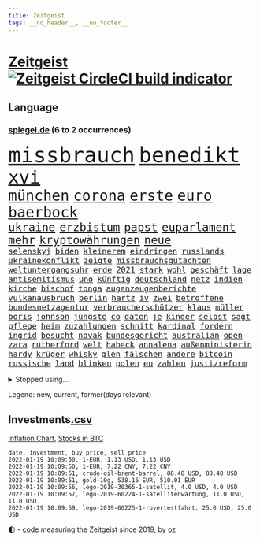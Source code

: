 ```yaml
---
title: Zeitgeist
tags: __no_header__, __no_footer__
---
```


# [Zeitgeist](https://oliz.io/zeitgeist/) [![Zeitgeist CircleCI build indicator](https://circleci.com/gh/ooz/zeitgeist.svg?style=shield)](https://circleci.com/gh/ooz/zeitgeist)

## Language

<h3><a href="https://www.spiegel.de" target="_blank">spiegel.de</a> (6 to 2 occurrences)</h3>
<p style="font-family:monospace">
<span style="font-size:32pt"><a href="news_links.html#missbrauch" class="current">missbrauch</a></span>
<span style="font-size:32pt"><a href="news_links.html#benedikt" class="current">benedikt</a></span>
<br>
<span style="font-size:27pt"><a href="news_links.html#xvi" class="current">xvi</a></span>
<br>
<span style="font-size:22pt"><a href="news_links.html#münchen" class="current">münchen</a></span>
<span style="font-size:22pt"><a href="news_links.html#corona" class="current">corona</a></span>
<span style="font-size:22pt"><a href="news_links.html#erste" class="current">erste</a></span>
<span style="font-size:22pt"><a href="news_links.html#euro" class="current">euro</a></span>
<span style="font-size:22pt"><a href="news_links.html#baerbock" class="current">baerbock</a></span>
<br>
<span style="font-size:17pt"><a href="news_links.html#ukraine" class="current">ukraine</a></span>
<span style="font-size:17pt"><a href="news_links.html#erzbistum" class="current">erzbistum</a></span>
<span style="font-size:17pt"><a href="news_links.html#papst" class="current">papst</a></span>
<span style="font-size:17pt"><a href="news_links.html#euparlament" class="current">euparlament</a></span>
<span style="font-size:17pt"><a href="news_links.html#mehr" class="current">mehr</a></span>
<span style="font-size:17pt"><a href="news_links.html#kryptowährungen" class="current">kryptowährungen</a></span>
<span style="font-size:17pt"><a href="news_links.html#neue" class="current">neue</a></span>
<br>
<span style="font-size:12pt"><a href="news_links.html#selenskyj" class="current">selenskyj</a></span>
<span style="font-size:12pt"><a href="news_links.html#biden" class="current">biden</a></span>
<span style="font-size:12pt"><a href="news_links.html#kleinerem" class="new">kleinerem</a></span>
<span style="font-size:12pt"><a href="news_links.html#eindringen" class="new">eindringen</a></span>
<span style="font-size:12pt"><a href="news_links.html#russlands" class="current">russlands</a></span>
<span style="font-size:12pt"><a href="news_links.html#ukrainekonflikt" class="current">ukrainekonflikt</a></span>
<span style="font-size:12pt"><a href="news_links.html#zeigte" class="current">zeigte</a></span>
<span style="font-size:12pt"><a href="news_links.html#missbrauchsgutachten" class="new">missbrauchsgutachten</a></span>
<span style="font-size:12pt"><a href="news_links.html#weltuntergangsuhr" class="new">weltuntergangsuhr</a></span>
<span style="font-size:12pt"><a href="news_links.html#erde" class="current">erde</a></span>
<span style="font-size:12pt"><a href="news_links.html#2021" class="current">2021</a></span>
<span style="font-size:12pt"><a href="news_links.html#stark" class="current">stark</a></span>
<span style="font-size:12pt"><a href="news_links.html#wohl" class="current">wohl</a></span>
<span style="font-size:12pt"><a href="news_links.html#geschäft" class="current">geschäft</a></span>
<span style="font-size:12pt"><a href="news_links.html#lage" class="current">lage</a></span>
<span style="font-size:12pt"><a href="news_links.html#antisemitismus" class="current">antisemitismus</a></span>
<span style="font-size:12pt"><a href="news_links.html#uno" class="current">uno</a></span>
<span style="font-size:12pt"><a href="news_links.html#künftig" class="current">künftig</a></span>
<span style="font-size:12pt"><a href="news_links.html#deutschland" class="current">deutschland</a></span>
<span style="font-size:12pt"><a href="news_links.html#netz" class="current">netz</a></span>
<span style="font-size:12pt"><a href="news_links.html#indien" class="current">indien</a></span>
<span style="font-size:12pt"><a href="news_links.html#kirche" class="current">kirche</a></span>
<span style="font-size:12pt"><a href="news_links.html#bischof" class="current">bischof</a></span>
<span style="font-size:12pt"><a href="news_links.html#tonga" class="current">tonga</a></span>
<span style="font-size:12pt"><a href="news_links.html#augenzeugenberichte" class="current">augenzeugenberichte</a></span>
<span style="font-size:12pt"><a href="news_links.html#vulkanausbruch" class="current">vulkanausbruch</a></span>
<span style="font-size:12pt"><a href="news_links.html#berlin" class="current">berlin</a></span>
<span style="font-size:12pt"><a href="news_links.html#hartz" class="current">hartz</a></span>
<span style="font-size:12pt"><a href="news_links.html#iv" class="current">iv</a></span>
<span style="font-size:12pt"><a href="news_links.html#zwei" class="current">zwei</a></span>
<span style="font-size:12pt"><a href="news_links.html#betroffene" class="current">betroffene</a></span>
<span style="font-size:12pt"><a href="news_links.html#bundesnetzagentur" class="current">bundesnetzagentur</a></span>
<span style="font-size:12pt"><a href="news_links.html#verbraucherschützer" class="current">verbraucherschützer</a></span>
<span style="font-size:12pt"><a href="news_links.html#klaus" class="current">klaus</a></span>
<span style="font-size:12pt"><a href="news_links.html#müller" class="current">müller</a></span>
<span style="font-size:12pt"><a href="news_links.html#boris" class="current">boris</a></span>
<span style="font-size:12pt"><a href="news_links.html#johnson" class="current">johnson</a></span>
<span style="font-size:12pt"><a href="news_links.html#jüngste" class="current">jüngste</a></span>
<span style="font-size:12pt"><a href="news_links.html#co" class="current">co</a></span>
<span style="font-size:12pt"><a href="news_links.html#daten" class="current">daten</a></span>
<span style="font-size:12pt"><a href="news_links.html#je" class="current">je</a></span>
<span style="font-size:12pt"><a href="news_links.html#kinder" class="current">kinder</a></span>
<span style="font-size:12pt"><a href="news_links.html#selbst" class="current">selbst</a></span>
<span style="font-size:12pt"><a href="news_links.html#sagt" class="current">sagt</a></span>
<span style="font-size:12pt"><a href="news_links.html#pflege" class="current">pflege</a></span>
<span style="font-size:12pt"><a href="news_links.html#heim" class="current">heim</a></span>
<span style="font-size:12pt"><a href="news_links.html#zuzahlungen" class="new">zuzahlungen</a></span>
<span style="font-size:12pt"><a href="news_links.html#schnitt" class="current">schnitt</a></span>
<span style="font-size:12pt"><a href="news_links.html#kardinal" class="current">kardinal</a></span>
<span style="font-size:12pt"><a href="news_links.html#fordern" class="current">fordern</a></span>
<span style="font-size:12pt"><a href="news_links.html#ingrid" class="current">ingrid</a></span>
<span style="font-size:12pt"><a href="news_links.html#besucht" class="current">besucht</a></span>
<span style="font-size:12pt"><a href="news_links.html#novak" class="current">novak</a></span>
<span style="font-size:12pt"><a href="news_links.html#bundesgericht" class="new">bundesgericht</a></span>
<span style="font-size:12pt"><a href="news_links.html#australian" class="current">australian</a></span>
<span style="font-size:12pt"><a href="news_links.html#open" class="current">open</a></span>
<span style="font-size:12pt"><a href="news_links.html#zara" class="new">zara</a></span>
<span style="font-size:12pt"><a href="news_links.html#rutherford" class="new">rutherford</a></span>
<span style="font-size:12pt"><a href="news_links.html#welt" class="current">welt</a></span>
<span style="font-size:12pt"><a href="news_links.html#habeck" class="current">habeck</a></span>
<span style="font-size:12pt"><a href="news_links.html#annalena" class="current">annalena</a></span>
<span style="font-size:12pt"><a href="news_links.html#außenministerin" class="current">außenministerin</a></span>
<span style="font-size:12pt"><a href="news_links.html#hardy" class="new">hardy</a></span>
<span style="font-size:12pt"><a href="news_links.html#krüger" class="new">krüger</a></span>
<span style="font-size:12pt"><a href="news_links.html#whisky" class="new">whisky</a></span>
<span style="font-size:12pt"><a href="news_links.html#glen" class="current">glen</a></span>
<span style="font-size:12pt"><a href="news_links.html#fälschen" class="current">fälschen</a></span>
<span style="font-size:12pt"><a href="news_links.html#andere" class="current">andere</a></span>
<span style="font-size:12pt"><a href="news_links.html#bitcoin" class="current">bitcoin</a></span>
<span style="font-size:12pt"><a href="news_links.html#russische" class="current">russische</a></span>
<span style="font-size:12pt"><a href="news_links.html#land" class="current">land</a></span>
<span style="font-size:12pt"><a href="news_links.html#blinken" class="current">blinken</a></span>
<span style="font-size:12pt"><a href="news_links.html#polen" class="current">polen</a></span>
<span style="font-size:12pt"><a href="news_links.html#eu" class="current">eu</a></span>
<span style="font-size:12pt"><a href="news_links.html#zahlen" class="current">zahlen</a></span>
<span style="font-size:12pt"><a href="news_links.html#justizreform" class="new">justizreform</a></span>
</p>
<details>
<summary>Stopped using...</summary>
<p class="former" style="font-size:12pt">
wolfsburg(456) besiegt(455) kassiert(455) sv(455) wirkte(455) abstimmung(454) ideen(454) rb(454) richterin(454) verteidigungsministerin(454) arbeitete(453) fabrik(453) fühlen(453) fünfte(453) insekten(453) katze(453) laden(453) misshandelt(453) spiels(453) tobt(453) entstehen(452) feier(452) herrscher(452) is(452) mars(452) versäumnisse(452) vorfall(452) zurückgetreten(452) überwinden(452) ausbreitung(451) befinden(451) beispielen(451) bulgarien(451) entschuldigt(451) entwarnung(451) florida(451) gebaut(451) kraftvoll(451) literatur(451) paul(451) recep(451) scheidet(451) schwerer(451) solidarität(451) tayyip(451) weitet(451) zufrieden(451) 44(450) 79(450) andrea(450) annegret(450) d(450) krampkarrenbauer(450) mutmaßlich(450) niveau(450) rassistischer(450) rechtsextremismus(450) spahn(450) stich(450) suspendiert(450) ulm(450) verhängen(450) wohnen(450) zoll(450) 2018(449) entlassung(449) freuen(449) gastgeber(449) gesunde(449) investieren(449) kurzem(449) mengen(449) märchen(449) verdiente(449) wirkung(449) zusätzlich(449) bundesligavorschau(448) cristiano(448) diplomaten(448) humanitäre(448) kandidat(448) kurzarbeit(448) rassistische(448) rechtsextremen(448) ronaldo(448) spieltag(448) zuge(448) drama(447) einigung(447) flaschen(447) hamilton(447) leeren(447) lewis(447) sichern(447) to(447) tschechien(447) verstappen(447) wand(447) wechseln(447) übergeben(447) 96(446) anerkennen(446) bestätigen(446) bewährungsstrafe(446) favoriten(446) landesregierung(446) lebte(446) nahen(446) pressestimmen(446) riesige(446) talent(446) widerspruch(446) anbieter(445) anschuldigungen(445) botschaften(445) brinkhaus(445) daimler(445) demonstriert(445) esken(445) fuhr(445) kippe(445) parteitag(445) polens(445) ralph(445) roman(445) saskia(445) swetlana(445) wurzeln(445) armut(444) asiatischen(444) bekamen(444) belarussischen(444) diego(444) erneuten(444) gehe(444) george(444) kabinett(444) maas(444) meinungsfreiheit(444) rivalen(444) schlimmsten(444) schoss(444) see(444) wofür(444) ausprobiert(443) klingbeil(443) kollaps(443) mauer(443) minderjährige(443) verschärfung(443) abgehört(442) ausflug(442) bundesstaat(442) festgestellt(442) konzentrieren(442) nordsee(442) persönlich(442) petra(442) richtet(442) unterzahl(442) verbreiten(442) wissenschaft(442) wählt(442) englischen(441) entscheidenden(441) freilassung(441) pole(441) roboter(441) unterstützer(441) wochenüberblick(441) ökonom(441) beschäftigte(440) erschöpft(440) geriet(440) getrennt(440) jung(440) jüngere(440) rekordhoch(440) sicherte(440) ausgeliefert(439) crash(439) dämpfer(439) freunde(439) wirtschaftsministerium(439) deals(438) experte(438) teamkollegen(438) umweltschützer(438) wachstum(438) wirtschaftlichen(438) 13jähriger(437) aufschwung(437) berüchtigten(437) billie(437) eilish(437) jimmy(437) pflanzen(437) uefa(437) überholt(437) 25jährigen(436) beschränkungen(436) computer(436) platzen(436) porsche(436) william(436) attentäter(435) aufgenommen(435) auskunft(435) brite(435) durchs(435) erfüllt(435) ergibt(435) rivale(435) song(435) verläufen(435) arabische(434) belegt(434) quer(434) unbekannt(434) verlauf(434) zugelassenen(434) gründen(433) trauen(433) beteiligen(432) probe(432) usdollar(432) emails(431) pkw(431) richard(431) signalisiert(431) verwickelt(431) bangkok(430) gang(430) hadert(430) immunität(430) sachsens(430) spenden(430) wiederholen(430) auflagen(429) analysiert(428) architekt(428) bäume(428) premierministers(428) arminia(427) betrifft(427) hessischen(427) kandidieren(427) präsidentenwahl(427) verstanden(427) fortuna(426) jeff(426) mama(426) spanische(426) status(426) ostsee(425) umgeht(425) verzweifelten(425) diversität(424) landete(424) nation(424) zukünftig(424) labor(423) sergio(423) züge(423) kracht(422) generalbundesanwalt(421) aussehen(420) moschee(420) regierungserklärung(420) wirbel(420) 19jähriger(419) dachten(418) nieder(418) angeboten(417) sizilien(417) ämter(417) erwarteten(416) bundesamts(415) vfb(415) 2010(414) klees(413) staatshilfen(413) vizekanzler(413) kandidatur(412) spannend(412) telefonat(412) vermisste(412) schwung(411) vereidigt(410) 36(409) hinweis(409) strafbar(408) dorf(407) erfolgreichen(407) einleiten(406) intensivstationen(406) tanzen(406) ermordete(405) gehabt(405) vorschriften(405) diesjährigen(404) erhebliche(404) veränderungen(404) massaker(403) pentagon(403) diana(402) atomabkommen(400) impfdosen(400) musik(400) weitreichende(400) einblicke(399) nebenwirkungen(399) coronaimpfstoffs(398) weltmeisterschaft(396) eautos(394) empfänger(393) gesetzlichen(393) daheim(392) gesichter(392) tolle(392) vakzinen(390) möglichkeit(389) dominik(385) wmtitel(385) berühmtesten(382) krawalle(382) bösen(380) erben(380) impfzentren(378) schärfer(374) chrupalla(372) diess(372) würzburg(372) kolleginnen(371) überwiegend(368) arzneimittelbehörde(367) betrag(367) nick(365) auslieferung(363) prominenten(360) enthält(359) urlaubsinsel(353) eingehen(349) irgendwie(348) gewinne(347) knappen(346) unterscheidet(339) fotografiert(338) westliche(338) triumphierte(336) statistischen(334) blockierten(331) singen(329) expräsidenten(325) gewisse(325) börsengang(317) bein(316) ergab(315) militärputsch(315) demnächst(313) plagen(308) luxus(305) steuerhinterziehung(298) ruin(296) 13jährigen(291) russe(291) alben(290) orte(288) erschoss(283) reue(283) bälle(282) nagelsmann(281) cannabis(276) investor(275) ausrichten(273) boxen(273) vehement(270) käse(268) unis(264) verlag(264) erdoğans(262) qualifying(259) neuerdings(258) ulrike(257) pyrotechnik(255) weltgrößten(254) gnabry(253) höchster(253) interessen(253) serge(253) eile(250) finanziert(250) bewiesen(249) campingplatz(249) japanischen(243) loben(242) ausgehen(238) begraben(237) wissenschaftliche(236) grünes(235) lediglich(235) stolpert(235) konzernen(234) oktoberfest(234) gestanden(231) richteten(224) chips(223) kriegsende(220) 1990(219) basteln(219) antisemitische(217) deutschkolumne(217) erholen(217) gefilmt(217) verursachen(217) lebend(216) kontinent(212) lokführer(212) befugnisse(210) gegend(210) verschwörungsmythen(209) eingeladen(208) mtv(208) atomkraftwerk(207) spiegelreporter(206) agüero(205) gewohnheiten(205) fassung(204) fox(204) gezeichnet(204) verständigung(203) center(202) formel1rennen(202) terroranschlägen(201) shell(199) umfassende(199) heiß(198) treibstoff(198) geschwister(197) höherer(197) unterbinden(195) befeuert(194) fangquoten(194) tickets(194) ersteigern(193) kleidung(193) raste(193) schutzsuchenden(192) zerstörte(192) sardinien(191) liebt(190) seither(190) aufgegangen(189) urteilte(188) kühnert(187) peters(187) naht(186) dauerhafte(185) antisemitisch(183) 88(182) eingriff(182) kollidiert(182) spinnen(182) verwandten(182) aufgebaut(181) demenz(181) naturkatastrophen(180) handlungsbedarf(179) astronomen(178) bekennt(178) bundesanwaltschaft(178) zwingen(178) expertengremium(175) spdfraktion(175) ahmed(174) kämpften(174) spezies(174) verharmlost(174) afrikanischer(173) chaotischen(173) haie(173) warte(173) wäsche(173) knackt(172) verurteilung(171) 21jährigen(170) norm(170) usmilitär(170) wesentliche(170) assange(169) wikileaksgründer(169) insbesondere(168) intendant(168) erobert(167) tanklaster(167) überflutet(167) tibet(166) unbehelligt(166) zauber(165) georgien(164) passend(164) brinkmann(163) jamal(163) musiala(163) coronastrategie(162) hanau(162) versehen(162) eingeklemmt(161) geldstrafen(161) selbstkritisch(161) gewürdigt(160) verleger(160) jagen(159) mittels(159) restriktionen(158) bär(157) emiraten(156) gremium(155) statistischem(155) traten(155) bundesbank(154) sortiert(153) vertragsverlängerung(153) vertretung(153) militärpräsenz(151) missbrauchsvorwürfe(151) schadensbegrenzung(151) bauprojekte(150) bundesbankchef(150) gesundheitsgefahr(150) katastrophengebiet(150) verbraucherzentrale(150) 31jähriger(149) drohnenaufnahmen(149) iocpräsident(148) beseitigen(147) gehörten(147) gibt's(147) siebzigerjahren(147) sirenen(147) afdchef(146) verschwundene(146) handgreiflich(145) komitee(144) popkultur(144) gestern(143) kameras(143) 1936(142) 20000(141) abwesenheit(141) antikörper(141) nachtzüge(141) verhängten(141) ersetzt(140) monika(140) prioritäten(140) revier(140) schuhe(140) tiergarten(139) bahnstrecke(138) carrie(138) südsudan(138) unerbittlich(138) war's(138) erkrankte(137) gigantischen(137) bundesbehörde(136) genügend(135) ereignete(134) impfwilligen(134) iphones(134) angelegte(133) auftragsbücher(133) fossiler(133) regnet(133) paket(132) ussenat(132) achtet(131) rückgabe(131) scherzt(131) ankara(130) vorhang(130) börsen(129) kommune(129) niklas(129) polizeiwache(129) domenico(128) drittimpfung(128) faszinierende(128) teslagigafactory(128) jae(127) lina(127) positives(127) geleistet(126) mannheim(126) tabellenführer(126) engsten(125) rennes(125) bekomme(124) saisonstart(122) wahlberechtigten(120) world(120) norwich(119) kontrahenten(118) nicholas(118) schlafen(118) tsg(118) zelten(118) mccartney(117) niedergeschlagen(117) lose(116) reuter(116) coronaprämie(115) prägenden(115) bayerntrainer(114) geschadet(114) nutzerinnen(114) staatsbesuch(114) fernbleiben(113) größeres(113) arbeitgeberpräsident(112) bankräuber(112) dulger(112) missbrauchen(112) 2gkonzept(111) endverbraucher(111) foodwatch(111) grenzzaun(111) bereut(110) pfizer(110) rekordhöhe(110) bienen(109) mieterbund(109) aachener(108) erstickte(108) fressen(107) helllichten(107) spdgeneralsekretär(107) tiger(107) weltberühmte(107) friedlich(106) genie(106) stillstand(106) stufe(106) 70000(105) milizen(104) zugverkehr(104) 3g(103) bundessozialgericht(103) elektrisch(103) ergaben(103) hermann(103) ordnete(103) wiegelt(103) bali(101) laufzeit(101) befragt(100) überforderung(100) auszug(99) blättern(99) bundestagsdebatte(99) fünftel(99) internationalem(99) unoklimakonferenz(99) royals(98) tripolis(98) zwecke(98) hell(97) polizeigewalt(97) bedauert(96) geheim(96) potenziellen(96) glas(95) googles(95) pflichten(95) rhetorik(95) elfjährige(94) gasversorger(94) nikita(94) spiegelinterview(94) vorteil(94) blutiger(93) empfing(93) exbürgermeister(93) routine(93) staatssekretär(93) vulkanausbrüche(93) handlungen(92) klimakonferenz(92) morgan(92) mutmaßliches(92) posse(92) unerwünschte(92) konflikts(91) moderatoren(91) skisaison(91) spiegelspitzengespräch(91) aufmarsch(90) dringenden(90) geltenden(90) genesung(90) kanareninsel(90) mischen(90) mittelstürmer(90) afdwähler(89) deaktiviert(89) friedens(89) himmlischen(89) media(89) sanierung(89) indopazifik(88) inhaftierte(88) parteivorsitz(88) sibirischen(88) stabile(88) stichen(88) time(88) timemagazin(88) zurückzahlen(88) bergbau(87) diskurs(87) frühstück(87) giftige(87) hautfarbe(87) hinterzogen(87) kremlsprecher(87) meinhof(87) beruflich(86) schuldenobergrenze(86) schwachstelle(86) spdmann(86) treibhausgasemissionen(86) vornehmen(86) 112(85) belfast(85) erleben(85) fluglinie(85) gomà(85) jockey(85) klosterhalfen(85) konstanze(85) novell(85) presseschau(85) umkehren(85) vernimmt(85) versuchs(85) 20jährigen(84) dreier(84) ifogeschäftsklima(84) spielfeld(84) unterhaus(84) vorräte(84) vorsitz(84) betonen(83) füßen(83) sonde(83) waage(83) wesen(83) üble(83) adam(82) brennendes(82) chauvin(82) derek(82) expolizist(82) gasmarkt(82) grenzschutz(82) mad(82) zweifachen(82) beieinander(81) ifoinstituts(81) küstenort(81) quoten(81) 40jähriger(80) domizil(80) fdppolitiker(80) schärferen(80) vielversprechendsten(80) außenpolitiker(79) brandgefährlich(79) einschätzungen(79) feuerfontänen(79) liest(79) parteivize(79) reformpläne(79) stabilen(79) tücken(79) undercoverpolizist(79) kalkül(78) michaelis(78) schwärmen(78) spiegelbuch(78) uskongress(78) veröffentlichtes(78) berufseinstieg(77) ema(77) fußballstars(77) herzmuskelentzündungen(77) north(77) schmuggel(77) swiss(77) vorurteile(77) wenigstens(77) betrunken(76) demokratiegipfel(76) fraktionsvorsitzenden(76) gazpromkonzern(76) herauskam(76) linien(76) mächtig(76) schwangerschaftsabbrüchen(76) torrekord(76) umstellung(76) vorlage(76) finnischen(75) gewordene(75) kredite(75) rewe(75) schotte(75) todesfällen(75) weiterbildung(75) achtmal(74) feierlaune(74) generalsekretäre(74) ragten(74) vera(74) vorentscheidung(74) gerücht(73) hollywoods(73) prestigeprojekt(73) vergibt(73) verrohung(73) coronawinter(72) danger(72) impfzertifikat(72) radioaktiv(72) reizgas(72) untersuchte(72) notarztwagen(71) rettungswagen(71) winkel(71) cduvorsitz(70) graffiti(70) karrierecoachin(70) massen(70) pädophile(70) shanghai(70) testrunde(70) umbauen(70) 78(69) coronabonus(69) galopp(69) parks(69) stade(69) todesopfern(69) zahlungsausfall(69) afdlandtagsabgeordneter(68) gefährlichsten(68) lkabeamter(68) oppositionsführer(68) passive(68) raubkunst(68) spielerinnen(68) verteilen(68) afdabgeordnete(67) ehegattensplittings(67) gestohlenen(67) grauen(67) magazin(67) notenbanker(67) parteichefs(67) passagierflugzeug(67) saisonfinale(67) verschenkt(67) 1974(66) irische(66) kampfsportler(66) mitgliederentscheid(66) staatlich(66) topligen(66) verfolgten(66) afdpolitiker(65) dmitri(65) erreichbar(65) kampfjets(65) kompromissbereitschaft(65) künstlicher(65) naheliegende(65) schuldenbremse(65) anfällig(64) frauenfeindlich(64) gesprächsrunde(64) liverpoolcoach(64) richtete(64) visionär(64) wachmann(64) wg(64) winzern(64) expertise(63) ferngesteuerte(63) gap(63) kernkraftwerk(63) nervennahrung(63) schick(63) schiene(63) süße(63) vorschau(63) zapfenstreich(63) aneinandergeraten(62) bäumen(62) ebnen(62) fairness(62) glückliches(62) großhandel(62) großhandelspreise(62) sofern(62) sofortiger(62) wirtschaftsforscher(62) interessenten(61) irritierend(61) schlägerei(61) sprengkraft(61) schleifen(60) südpolarmeer(60) krug(59) offizielles(59) oldie(59) pflegeheim(59) verletze(59) versteigern(59) 2031(58) blinde(58) klopapier(58) menschlichkeit(58) unerwünschten(58) darsteller(57) dfl(57) leistungssport(57) netflixspecial(57) oscargewinner(57) privatleben(57) spielfilm(57) swr(57) twitterte(57) weinen(57) aschewolken(56) aufregende(56) austria(56) geförderte(56) hafenstadt(56) idioten(56) inside(56) marschiert(56) niedrigen(56) schmücken(56) spdfraktionschef(56) exbildchefredakteur(55) gewechselt(55) porträtiert(55) renaissance(55) anweisungen(54) bayernstar(54) case(54) einzuwirken(54) freier(54) gegenseitigen(54) harrison(54) paketbote(54) ray(54) sterilisieren(54) volkswagenchef(54) abschottung(53) außengrenze(53) benin(53) geldpolitik(53) preist(53) umfangreichen(53) bosnien(52) brüsseler(52) carolin(52) dodik(52) kritikern(52) kölns(52) kühlschrank(52) lobte(52) milorad(52) stromtankstellen(52) tsv(52) verirrte(52) ampelpläne(51) fraktionsvorsitzende(51) gasfirmen(51) kleintransporter(51) lavaströme(51) modernaimpfstoff(51) reddit(51) tickt(51) bauwerke(50) coronamedikament(50) entschärft(50) stromausfall(50) adrenalin(49) fleck(49) gratulierte(49) spurs(49) erheblichen(48) fahrplanwechsel(48) festessen(48) gletscher(48) korrigieren(48) raubtieren(48) shooter(48) vermieden(48) vernunft(48) willy(48) bundländertreffen(47) extremistischen(47) hungersnot(47) innen(47) kohfeldt(47) nationalgarde(47) index(46) leistet(46) moon(46) sechzigerjahren(46) solcher(46) vollem(46) 59(45) airlines(45) fraktionsspitze(45) jaguars(45) künftiger(45) little(45) mitgliederbefragung(45) satten(45) sperrzone(45) empfindliche(44) erstritten(44) finanzexperte(44) gaus(44) praxen(44) wiesbaden(44) 2028(43) autoherstellers(43) fischereistreit(43) pandemiemanagement(43) regelrecht(43) rigiden(43) sören(43) überragte(43) übersterblichkeit(43) bundeshaushalt(42) fachmagazin(42) batic(41) bewilligt(41) fischereilizenzen(41) geliebte(41) laura(41) leitmayr(41) verkehrswende(41) exchef(40) fsb(40) kabinen(40) referendum(40) schmutzler(40) somit(40) stürzten(40) vorsitzender(40) gender(39) neunte(39) polizeibehörde(39) saubere(39) vorgesetzte(39) wählte(39) absetzung(38) installieren(38) krisenland(38) sträubt(38) transporters(38) ally(37) bosnienherzegowina(37) fataler(37) gerührt(37) pally(37) silva(37) verabschiedete(37) vertrauliche(37) wolfsburger(37) diwforscher(36) drängten(36) einflussreiche(36) fahrlässigkeit(36) kapern(36) onlineshopping(36) schwimmolympiasieger(36) viermal(36) aufzuspüren(35) beleuchtung(35) dänische(35) gräueltaten(35) luftfahrtunternehmen(35) musical(35) otto(35) verwüstung(35) dieselben(34) herbe(34) reglement(34) stellvertretenden(34) verunsicherung(34) weihnachtsmärkte(34) feierten(33) heizstrahler(33) safe(33) schausteller(33) spektrum(33) verwüstungen(33) zertifikate(33) a380(32) energieträger(32) komplettes(32) kongresses(32) bornholm(31) nfts(31) vietnam(31) women's(31) 1980(30) continental(30) effektiver(30) sauber(30) superstürmer(30) verlobte(30) pisten(29) spiegelklimabericht(29) ausschließlich(28) eingezeichnet(28) laxen(28) quadrat(28) quadrats(28) reptilien(28) unterlagen(28) winzer(28) zweitligatopspiel(28) bosnischen(27) epsteinvertraute(27) kürt(27) vermarktet(27) 122(26) advent(26) chefcoach(26) exklusive(26) festivals(26) frieren(26) goldener(26) klaws(26) lagerhalle(26) werbeversprechen(26) windbeutel(26) american(25) coronamanagement(25) fotografierte(25) strukturwandel(25) lasse(24) maßgeblich(24) messis(24) morddrohungen(24) schulbetrieb(24) spüre(24) steuersystem(24) angewendet(23) champagneralternativen(23) familienstreit(23) glorreichen(23) studierendenwerk(23) abschreiben(22) betracht(22) coronamutante(22) erwachen(22) serena(22) jack(21) passagieren(21) psychotherapeut(21) rechtskräftig(21) schwersten(21) steuerzahler(21) superlative(21) verstörende(21) behandlungsfehler(20) driver(20) geckos(20) gigafactory(20) klärte(20) moralisch(20) revolutionär(20) siebter(20) stimmungstest(20) woods(20) laschetvertraute(19) rückversicherer(19) überlebten(19) 54jähriger(18) auftragsmord(18) beschlussvorlage(18) buchung(18) coronafachleute(18) habecks(18) kommunistischer(18) weltpolitik(18) wertvolle(18) alraisi(17) ampelkreuzung(17) friederike(17) interpol(17) naser(17) porschefahrer(17) seifert(17) textnachrichten(17) 67(16) fliegerbombe(16) portemonnaie(16) spielzeit(16) tarifverdienste(16) eignen(15) fehlschuss(15) fähigkeit(15) gong(15) keilt(15) passwörter(15) schicksalsschläge(15) schmuggeln(15) vollzogen(15) überschüssiges(15) banküberfall(14) beratungsfirma(14) dortmunds(14) fackelaufmarsch(14) hässliche(14) krebsdiagnose(14) köpping(14) möbel(14) währungskrise(14) herbstmeister(13) identische(13) nepomnjaschtschi(13) schachwm(13) striktere(13) verhaltenskodex(13) verwaltungsgerichtshof(13) 1860(12) dominanten(12) erstaunliches(12) lotterie(12) meyer(12) mölders(12) neuschnee(12) quo(12) sascha(12) token(12) verbesserte(12) ostbeauftragter(11) peanuts(11) rettungsanker(11) schickte(11) schulschließung(11) stroms(11) verbündete(11)
</p>
</details>
<p>Legend: <span class="new">new</span>, <span class="current">current</span>, <span class="former">former(days relevant)</span></p>

## Investments[.csv](investments.csv)

[Inflation Chart](https://inflationchart.com),
[Stocks in BTC](https://stonksinbtc.xyz/)

```
date, investment, buy price, sell price
2022-01-19 10:09:50, 1-EUR, 1.13 USD, 1.13 USD
2022-01-19 10:09:50, 1-EUR, 7.22 CNY, 7.22 CNY
2022-01-19 10:09:51, crude-oil-brent-barrel, 88.48 USD, 88.48 USD
2022-01-19 10:09:51, gold-10g, 538.16 EUR, 510.01 EUR
2022-01-19 10:09:56, lego-2019-30365-1-satellit, 4.0 USD, 4.0 USD
2022-01-19 10:09:57, lego-2019-60224-1-satellitenwartung, 11.0 USD, 11.0 USD
2022-01-19 10:09:59, lego-2019-60225-1-rovertestfahrt, 25.0 USD, 25.0 USD
```

<footer>
<a href="javascript:toggleTheme()" class="nav">🌓</a>
- <a href="https://github.com/ooz/zeitgeist">code</a> measuring the Zeitgeist since 2019, by <a href="https://oliz.io">oz</a>
</footer>

